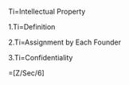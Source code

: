 Ti=Intellectual Property

1.Ti=Definition

2.Ti=Assignment by Each Founder

3.Ti=Confidentiality

=[Z/Sec/6]


